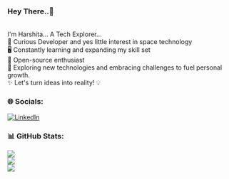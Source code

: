 ### Hey There..👋
<br>I'm Harshita... A Tech Explorer...<br>🚀 Curious Developer and yes little interest in space technology<br>🖥️ Constantly learning and expanding my skill set<br>🌟 Open-source enthusiast<br>💫 Exploring new technologies and embracing challenges to fuel personal growth. <br> ✨ Let's turn ideas into reality! 💡


### 🌐 Socials:
[![LinkedIn](https://img.shields.io/badge/LinkedIn-%230077B5.svg?logo=linkedin&logoColor=white)]([https://www.linkedin.com/in/harshita-chhangani-a82732257/]) 

### 📊 GitHub Stats:

![](https://github-readme-stats.vercel.app/api?username=harshitachhangani&theme=dark&hide_border=false&include_all_commits=false&count_private=false)<br/>
![](https://github-readme-streak-stats.herokuapp.com/?user=harshitachhangani&theme=dark&hide_border=false)<br/>
![](https://github-readme-stats.vercel.app/api/top-langs/?username=harshitachhangani&theme=dark&hide_border=false&include_all_commits=false&count_private=false&layout=compact)



<!-- Proudly created with GPRM ( https://gprm.itsvg.in ) -->
